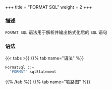 +++
title = "FORMAT SQL"
weight = 2
+++

### 描述

`FORMAT SQL` 语法用于解析并输出格式化后的 `SQL` 语句  

### 语法

{{< tabs >}}
{{% tab name="语法" %}}
```sql
FormatSql ::=
  'FORMAT' sqlStatement 
```
{{% /tab %}}
{{% tab name="铁路图" %}}
<iframe frameborder="0" name="diagram" id="diagram" width="100%" height="100%"></iframe>
{{% /tab %}}
{{< /tabs >}}

### 返回值说明

| 列                       | 说明              |
|--------------------------|------------------|
| formatted_result         | 格式化后的SQL语句  |

### 示例

- 解析并输出格式化后的 `SQL` 语句

```sql
FORMAT SELECT * FROM t_order;
```

```sql
mysql> FORMAT SELECT * FROM t_order;
+-------------------------+
| formatted_result        |
+-------------------------+
| SELECT *
FROM t_order; |
+-------------------------+
1 row in set (0.00 sec)
```

### 保留字

`FORMAT`

### 相关链接

- [保留字](/cn/reference/distsql/syntax/reserved-word/)